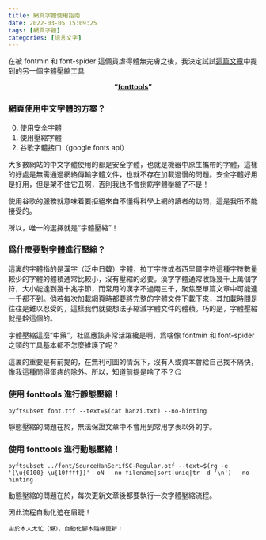 ```yaml
---
title: 網頁字體使用指南
date: 2022-03-05 15:09:25
tags: [網頁字體]
categories: [語言文字]
---
```


在被 fontmin 和 font-spider 這倆貨虐得體無完膚之後，我決定試試[這篇文章](https://hsingko.github.io/post/compress_webfont/)中提到的另一個字體壓縮工具

**<center>“[fonttools](https://github.com/fonttools/fonttools)”</center>**

<!-- more -->

### 網頁使用中文字體的方案？

0. 使用安全字體
1. 使用壓縮字體
2. 谷歌字體接口（google fonts api）

大多數網站的中文字體使用的都是安全字體，也就是機器中原生攜帶的字體，這樣的好處是無需通過網絡傳輸字體文件，也就不存在加載過慢的問題。安全字體好用是好用，但是架不住它丑啊，否則我也不會捯飭字體壓縮了不是！

使用谷歌的服務就意味着要拒絕來自不懂得科學上網的讀者的訪問，這是我所不能接受的。

所以，唯一的選擇就是“字體壓縮”！

### 爲什麼要對字體進行壓縮？

這裏的字體指的是漢字（泛中日韓）字體，拉丁字符或者西里爾字符這種字符數量較少的字體的體積通常比較小，沒有壓縮的必要。漢字字體通常收錄幾千上萬個字符，大小能達到幾十兆字節，而常用的漢字不過兩三千，聚焦至單篇文章中可能連一千都不到。倘若每次加載網頁時都要將完整的字體文件下載下來，其加載時間是往往是難以忍受的，這樣我們就要想法子縮減字體文件的體積。巧的是，字體壓縮就是幹這個的。

字體壓縮這麼“中藥”，社區應該非常活躍纔是啊，爲啥像 fontmin 和 font-spider 之類的工具基本都不怎麼維護了呢？

這裏的重要是有前提的，在無利可圖的情況下，沒有人或資本會給自己找不痛快，像我這種閒得蛋疼的除外。所以，知道前提是啥了不？😏

### 使用 fonttools 進行靜態壓縮！

```
pyftsubset font.ttf --text=$(cat hanzi.txt) --no-hinting
```

靜態壓縮的問題在於，無法保證文章中不會用到常用字表以外的字。

### 使用 fonttools 進行動態壓縮！

```
pyftsubset ../font/SourceHanSerifSC-Regular.otf --text=$(rg -e '[\u{0100}-\u{10ffff}]' -oN --no-filename|sort|uniq|tr -d '\n') --no-hinting
```

動態壓縮的問題在於，每次更新文章後都要執行一次字體壓縮流程。

因此流程自動化迫在眉睫！

```
由於本人太忙（懶），自動化腳本隨緣更新！
```
